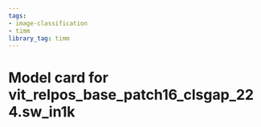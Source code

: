```yaml
---
tags:
- image-classification
- timm
library_tag: timm
---
```

# Model card for vit_relpos_base_patch16_clsgap_224.sw_in1k
